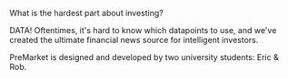 What is the hardest part about investing?

DATA! Oftentimes, it's hard to know which datapoints to use, and we've created the ultimate financial news source for intelligent investors.

PreMarket is designed and developed by two university students: Eric & Rob.
